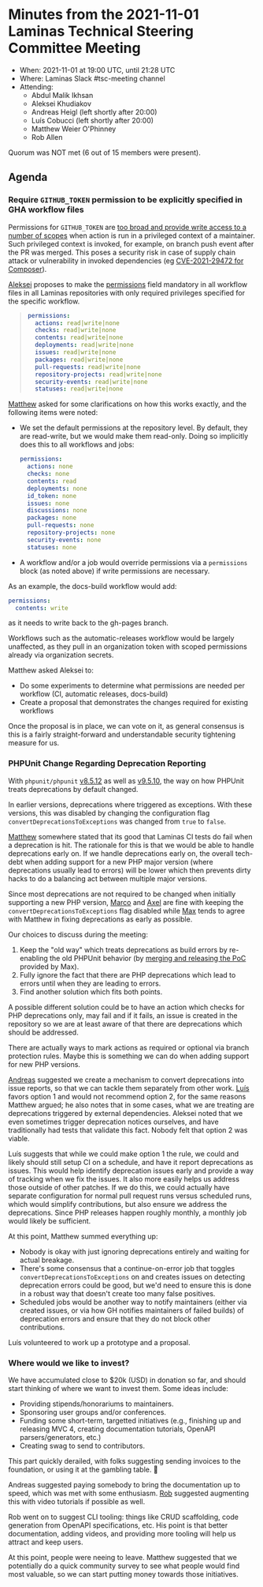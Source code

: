 # Minutes from the 2021-11-01 Laminas Technical Steering Committee Meeting

- When: 2021-11-01 at 19:00 UTC, until 21:28 UTC
- Where: Laminas Slack #tsc-meeting channel
- Attending:
  - Abdul Malik Ikhsan
  - Aleksei Khudiakov
  - Andreas Heigl (left shortly after 20:00)
  - Luís Cobucci (left shortly after 20:00)
  - Matthew Weier O'Phinney
  - Rob Allen

Quorum was NOT met (6 out of 15 members were present).

## Agenda

### Require `GITHUB_TOKEN` permission to be explicitly specified in GHA workflow files

Permissions for `GITHUB_TOKEN` are [too broad and provide write access to a number of scopes](https://docs.github.com/en/actions/reference/authentication-in-a-workflow#permissions-for-the-github_token) when action is run in a privileged context of a maintainer.
Such privileged context is invoked, for example, on branch push event after the PR was merged.
This poses a security risk in case of supply chain attack or vulnerability in invoked dependencies (eg [CVE-2021-29472 for Composer](https://nvd.nist.gov/vuln/detail/CVE-2021-29472)).

[Aleksei](https://github.com/Xerkus) proposes to make the [permissions](https://docs.github.com/en/actions/reference/workflow-syntax-for-github-actions#permissions) field mandatory in all workflow files in all Laminas repositories with only required privileges specified for the specific workflow.

> ```yaml
> permissions:
>   actions: read|write|none
>   checks: read|write|none
>   contents: read|write|none
>   deployments: read|write|none
>   issues: read|write|none
>   packages: read|write|none
>   pull-requests: read|write|none
>   repository-projects: read|write|none
>   security-events: read|write|none
>   statuses: read|write|none
> ```

[Matthew](https://github.com/weierophinney) asked for some clarifications on how this works exactly, and the following items were noted:

- We set the default permissions at the repository level.
  By default, they are read-write, but we would make them read-only.
  Doing so implicitly does this to all workflows and jobs:

  ```yaml
  permissions:
    actions: none
    checks: none
    contents: read
    deployments: none
    id_token: none
    issues: none
    discussions: none
    packages: none
    pull-requests: none
    repository-projects: none
    security-events: none
    statuses: none
  ```

- A workflow and/or a job would override permissions via a `permissions` block (as noted above) if write permissions are necessary.

As an example, the docs-build workflow would add:

```yaml
permissions:
  contents: write
```

as it needs to write back to the gh-pages branch.

Workflows such as the automatic-releases workflow would be largely unaffected, as they pull in an organization token with scoped permissions already via organization secrets.

Matthew asked Aleksei to:

- Do some experiments to determine what permissions are needed per workflow (CI, automatic releases, docs-build)
- Create a proposal that demonstrates the changes required for existing workflows

Once the proposal is in place, we can vote on it, as general consensus is this is a fairly straight-forward and understandable security tightening measure for us.

### PHPUnit Change Regarding Deprecation Reporting

With `phpunit/phpunit` [v8.5.12](https://github.com/sebastianbergmann/phpunit/blob/c814a05837f2edb0d1471d6e3f4ab3501ca3899a/ChangeLog-8.5.md#8521---2021-09-25) as well as [v9.5.10](https://github.com/sebastianbergmann/phpunit/blob/c814a05837f2edb0d1471d6e3f4ab3501ca3899a/ChangeLog-9.5.md#9510---2021-09-25), the way on how PHPUnit treats deprecations by default changed.

In earlier versions, deprecations where triggered as exceptions.
With these versions, this was disabled by changing the configuration flag `convertDeprecationsToExceptions` was changed from `true` to `false`.

[Matthew](https://github.com/weierophinney) somewhere stated that its good that Laminas CI tests do fail when a deprecation is hit.
The rationale for this is that we would be able to handle deprecations early on.
If we handle deprecations early on, the overall tech-debt when adding support for a new PHP major version (where deprecations usually lead to errors) will be lower which then prevents dirty hacks to do a balancing act between multiple major versions.

Since most deprecations are not required to be changed when initially supporting a new PHP version, [Marco](https://github.com/Ocramius) and [Axel](https://github.com/tux-rampage) are fine with keeping the `convertDeprecationsToExceptions` flag disabled while [Max](https://github.com/boesing) tends to agree with Matthew in fixing deprecations as early as possible.

Our choices to discuss during the meeting:

1. Keep the "old way" which treats deprecations as build errors by re-enabling the old PHPUnit behavior (by [merging and releasing the PoC](https://github.com/laminas/laminas-continuous-integration-action/pull/54) provided by Max).
2. Fully ignore the fact that there are PHP deprecations which lead to errors until when they are leading to errors.
3. Find another solution which fits both points.

A possible different solution could be to have an action which checks for PHP deprecations only, may fail and if it fails, an issue is created in the repository so we are at least aware of that there are deprecations which should be addressed.

There are actually ways to mark actions as required or optional via branch protection rules.
Maybe this is something we can do when adding support for new PHP versions.

[Andreas](https://github.com/heiglandreas) suggested we create a mechanism to convert deprecations into issue reports, so that we can tackle them separately from other work.
[Luís](https://github.com/lcobucci) favors option 1 and would not recommend option 2, for the same reasons Matthew argued; he also notes that in some cases, what we are treating are deprecations triggered by external dependencies.
Aleksei noted that we even sometimes trigger deprecation notices ourselves, and have traditionally had tests that validate this fact. Nobody felt that option 2 was viable.

Luís suggests that while we could make option 1 the rule, we could and likely should still setup CI on a schedule, and have it report deprecations as issues.
This would help identify deprecation issues early and provide a way of tracking when we fix the issues.
It also more easily helps us address those outside of other patches.
If we do this, we could actually have separate configuration for normal pull request runs versus scheduled runs, which would simplify contributions, but also ensure we address the deprecations.
Since PHP releases happen roughly monthly, a monthly job would likely be sufficient.

At this point, Matthew summed everything up:

- Nobody is okay with just ignoring deprecations entirely and waiting for actual breakage.
- There's some consensus that a continue-on-error job that toggles `convertDeprecationsToExceptions` on and creates issues on detecting deprecation errors could be good, but we'd need to ensure this is done in a robust way that doesn't create too many false positives.
- Scheduled jobs would be another way to notify maintainers (either via created issues, or via how GH notifies maintainers of failed builds) of deprecation errors and ensure that they do not block other contributions.

Luís volunteered to work up a prototype and a proposal.

### Where would we like to invest?

We have accumulated close to $20k (USD) in donation so far, and should start thinking of where we want to invest them.
Some ideas include:

- Providing stipends/honorariums to maintainers.
- Sponsoring user groups and/or conferences.
- Funding some short-term, targetted initiatives (e.g., finishing up and releasing MVC 4, creating documentation tutorials, OpenAPI parsers/generators, etc.)
- Creating swag to send to contributors.

This part quickly derailed, with folks suggesting sending invoices to the foundation, or using it at the gambling table. :rofl:

Andreas suggested paying somebody to bring the documentation up to speed, which was met with some enthusiasm.
[Rob](https://github.com/Akrabat) suggested augmenting this with video tutorials if possible as well.

Rob went on to suggest CLI tooling: things like CRUD scaffolding, code generation from OpenAPI specifications, etc.
His point is that better documentation, adding videos, and providing more tooling will help us attract and keep users.

At this point, people were neeing to leave.
Matthew suggested that we potentially do a quick community survey to see what people would find most valuable, so we can start putting money towards those initiatives.
